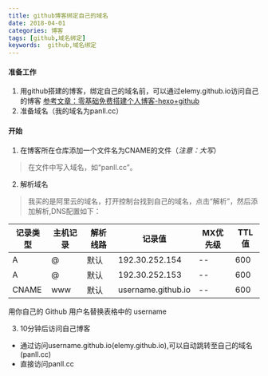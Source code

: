 ```yaml
---
title: github博客绑定自己的域名
date: 2018-04-01
categories: 博客
tags: [github,域名绑定]
keywords:  github,域名绑定
---
```

#### 准备工作
1. 用github搭建的博客，绑定自己的域名前，可以通过elemy.github.io访问自己的博客
[参考文章：零基础免费搭建个人博客-hexo+github](http://hifor.net/2015/07/01/%E9%9B%B6%E5%9F%BA%E7%A1%80%E5%85%8D%E8%B4%B9%E6%90%AD%E5%BB%BA%E4%B8%AA%E4%BA%BA%E5%8D%9A%E5%AE%A2-hexo-github/)
2. 准备域名（我的域名为panll.cc）

#### 开始
1. 在博客所在仓库添加一个文件名为CNAME的文件（*注意：大写*）
>在文件中写入域名，如“panll.cc”。
2. 解析域名

>我买的是阿里云的域名，打开控制台找到自己的域名，点击“解析”，然后添加解析,DNS配置如下：


记录类型 | 主机记录 | 解析线路 | 记录值 | MX优先级 | TTL值
---|---|---|---|---|---
A | @ | 默认 | 192.30.252.154 | -- | 600
A | @ | 默认 | 192.30.252.153 | -- | 600
CNAME | www | 默认 |username.github.io | -- | 600

用你自己的 Github 用户名替换表格中的 username

3. 10分钟后访问自己博客
- 通过访问username.github.io(elemy.github.io),可以自动跳转至自己的域名(panll.cc)
- 直接访问panll.cc



